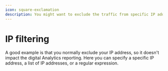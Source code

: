 ```yaml
---
icon: square-exclamation
description: You might want to exclude the traffic from specific IP addresses.
---
```


# IP filtering

A good example is that you normally exclude your IP address, so it doesn't impact the digital Analytics reporting. Here you can specify a specific IP address, a list of IP addresses, or a regular expression.

![]()

![]()
